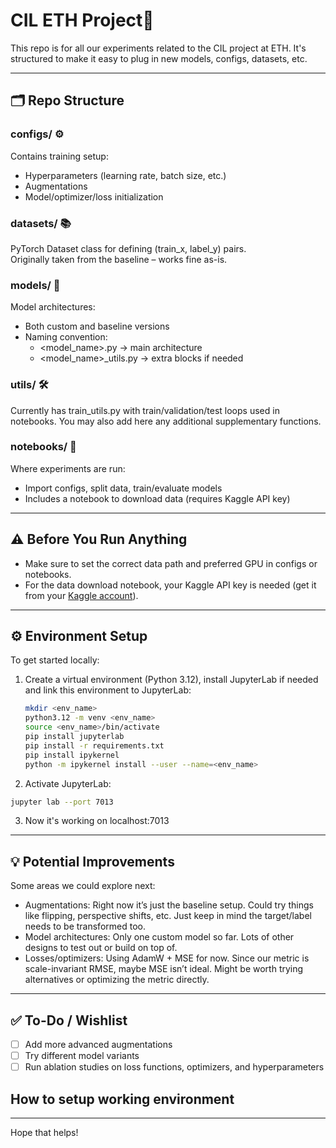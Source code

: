 # CIL ETH Project🧪


This repo is for all our experiments related to the CIL project at ETH. It's structured to make it easy to plug in new models, configs, datasets, etc.

---

## 🗂 Repo Structure

### configs/ ⚙️  
Contains training setup:
- Hyperparameters (learning rate, batch size, etc.)
- Augmentations
- Model/optimizer/loss initialization

### datasets/ 📚  
PyTorch Dataset class for defining (train_x, label_y) pairs.  
Originally taken from the baseline – works fine as-is.

### models/ 🧠  
Model architectures:
- Both custom and baseline versions
- Naming convention:
  - <model_name>.py → main architecture
  - <model_name>_utils.py → extra blocks if needed

### utils/ 🛠  
Currently has train_utils.py with train/validation/test loops used in notebooks. You may also add here any additional supplementary functions.

### notebooks/ 📓  
Where experiments are run:
- Import configs, split data, train/evaluate models
- Includes a notebook to download data (requires Kaggle API key)

---

## ⚠️ Before You Run Anything

- Make sure to set the correct data path and preferred GPU in configs or notebooks.
- For the data download notebook, your Kaggle API key is needed (get it from your [Kaggle account](https://www.kaggle.com/settings)).

---
## ⚙️ Environment Setup

To get started locally:

1. Create a virtual environment (Python 3.12), install JupyterLab if needed and link this environment to JupyterLab:

   ```bash
   mkdir <env_name>
   python3.12 -m venv <env_name>
   source <env_name>/bin/activate
   pip install jupyterlab
   pip install -r requirements.txt
   pip install ipykernel
   python -m ipykernel install --user --name=<env_name>
   ```
2. Activate JupyterLab:

  ```bash
  jupyter lab --port 7013
  ```
3. Now it's working on localhost:7013
---

## 💡 Potential Improvements

Some areas we could explore next:

- Augmentations: Right now it’s just the baseline setup. Could try things like flipping, perspective shifts, etc. Just keep in mind the target/label needs to be transformed too.
- Model architectures: Only one custom model so far. Lots of other designs to test out or build on top of.
- Losses/optimizers: Using AdamW + MSE for now. Since our metric is scale-invariant RMSE, maybe MSE isn’t ideal. Might be worth trying alternatives or optimizing the metric directly.

---

## ✅ To-Do / Wishlist
- [ ] Add more advanced augmentations
- [ ] Try different model variants
- [ ] Run ablation studies on loss functions, optimizers, and hyperparameters

## How to setup working environment


---

Hope that helps!
